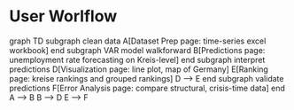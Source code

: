 # User Worlflow

<!-- load mermaid -->
<script src="https://cdn.jsdelivr.net/npm/mermaid/dist/mermaid.min.js"></script>
<script>
mermaid.initialize({startOnLoad:true});
mermaidAPI.initialize({
    securityLevel: 'loose'
});
</script>

<!-- **Pro Tip**: Clicking on the purple nodes leads to the specific step in the documentation. -->
<!-- **Pro Tip**: Clicking on the purple nodes leads to the tool page. -->

<div class="mermaid">
graph TD
    subgraph clean data
    A[Dataset Prep page: time-series excel workbook]
    end
    subgraph VAR model walkforward
    B[Predictions page: unemployment rate forecasting on Kreis-level]
    end
    subgraph interpret predictions
    D[Visualization page: line plot, map of Germany]
    E[Ranking page: kreise rankings and grouped rankings]
    D --> E
    end
    subgraph validate predictions
    F[Error Analysis page: compare structural, crisis-time data]
    end
    A --> B
<!-- <<<<<<< vighnesh_docs_work
    D -.-> E
    D -.-> F
    click A "../../steps/data_prep/"
    click B "../../steps/model/#fit-model-and-export-predictions"
    click C "../../steps/model/#visualize-prediction-results"
    click E "../../steps/error/"
    click F "../../steps/home/"
</div>
======= -->
    B --> D
    E --> F
</div>

</br>

<!-- <div>
    click A "http://127.0.0.1:8000/steps/data_prep/"
    click B "http://127.0.0.1:8000/steps/model/#fit-model-and-export-predictions"
    click C "http://127.0.0.1:8000/steps/model/#visualize-prediction-results"
    click D "https://github.com/prakharrathi25/the-tool-bmwi/blob/main/pages/model_v1.py"
    click E "http://127.0.0.1:8000/steps/error/"
    click F "http://127.0.0.1:8000/steps/home/"
</div> -->
<!-- >>>>>>> main -->
